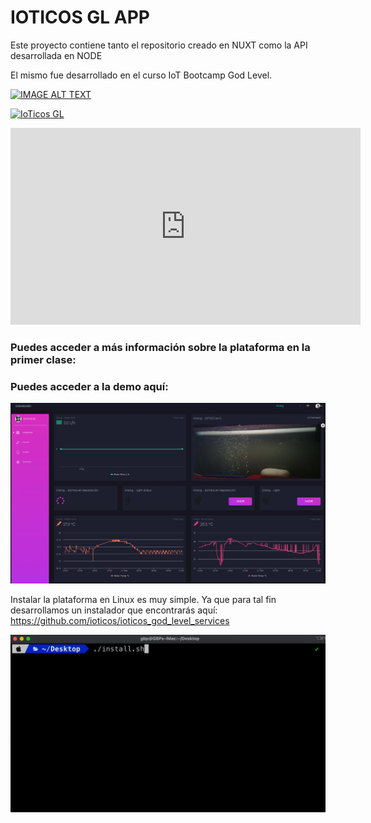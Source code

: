 # IOTICOS GL APP

Este proyecto contiene tanto el repositorio creado en NUXT como la API desarrollada en NODE

El mismo fue desarrollado en el curso IoT Bootcamp God Level.

[![IMAGE ALT TEXT](http://img.youtube.com/vi/ZePfdyJPCvM/0.jpg)](http://www.youtube.com/watch?v=ZePfdyJPCvM "IoT Bootcamp (God Level)")

[![IoTicos GL](https://yt-embed.herokuapp.com/embed?v=ZePfdyJPCvM)](https://www.youtube.com/watch?v=ZePfdyJPCvM "IoTicos GL")

<iframe width="560" height="315" src="https://www.youtube.com/embed/ZePfdyJPCvM" frameborder="0" allow="accelerometer; autoplay; clipboard-write; encrypted-media; gyroscope; picture-in-picture" allowfullscreen></iframe>

### Puedes acceder a más información sobre la plataforma en la primer clase:

[](https://www.udemy.com/course/iot-god-level/learn/lecture/24850534)

### Puedes acceder a la demo aquí:

[](https://demo.ioticos.org)

![IOTICOS%20GL%20APP%203aecd292ad5447b9aff5744b6608d234/Snip20210311_8.png](IOTICOS%20GL%20APP%203aecd292ad5447b9aff5744b6608d234/Snip20210311_8.png)

Instalar la plataforma en Linux es muy simple. Ya que para tal fin desarrollamos un instalador que encontrarás aquí: https://github.com/ioticos/ioticos_god_level_services

![IOTICOS%20GL%20APP%203aecd292ad5447b9aff5744b6608d234/ScreenFlow.gif](IOTICOS%20GL%20APP%203aecd292ad5447b9aff5744b6608d234/ScreenFlow.gif)
